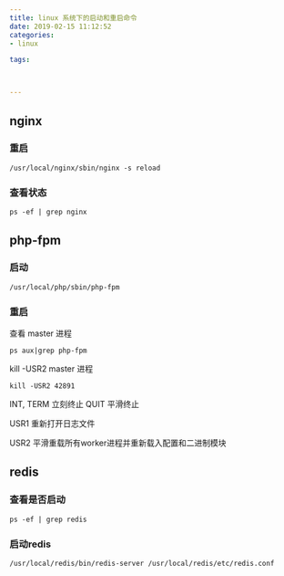 ```yaml
---
title: linux 系统下的启动和重启命令
date: 2019-02-15 11:12:52
categories:
- linux

tags:



---
```


## nginx

### 重启
```$xslt
/usr/local/nginx/sbin/nginx -s reload
```
### 查看状态
```$xslt
ps -ef | grep nginx
```

## php-fpm
### 启动
```$xslt
/usr/local/php/sbin/php-fpm
```
### 重启
查看 master 进程
```$xslt
ps aux|grep php-fpm
```
kill -USR2 master 进程
```$xslt
kill -USR2 42891
```
INT, TERM 立刻终止
QUIT 平滑终止

USR1 重新打开日志文件

USR2 平滑重载所有worker进程并重新载入配置和二进制模块

## redis
### 查看是否启动
```$xslt
ps -ef | grep redis
```
### 启动redis
```$xslt
/usr/local/redis/bin/redis-server /usr/local/redis/etc/redis.conf
```
